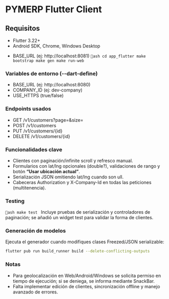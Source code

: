 # PYMERP Flutter Client

## Requisitos
- Flutter 3.22+
- Android SDK, Chrome, Windows Desktop

* BASE_URL (ej: http://localhost:8081)
`ash
cd app_flutter
make bootstrap
make gen
make run-web
`

### Variables de entorno (--dart-define)

* BASE_URL (ej: http://localhost:8080)
* COMPANY_ID (ej: dev-company)
* USE_HTTPS (true/false)

### Endpoints usados

* GET /v1/customers?page=&size=
* POST /v1/customers
* PUT /v1/customers/{id}
* DELETE /v1/customers/{id}

### Funcionalidades clave

* Clientes con paginación/infinite scroll y refresco manual.
* Formularios con lat/lng opcionales (double?), validaciones de rango y botón **“Usar ubicación actual”**.
* Serialización JSON omitiendo lat/lng cuando son 
ull.
* Cabeceras Authorization y X-Company-Id en todas las peticiones (multitenencia).

### Testing

`ash
make test
`
Incluye pruebas de serialización y controladores de paginación; se añadió un widget test para validar la forma de clientes.

### Generación de modelos

Ejecuta el generador cuando modifiques clases Freezed/JSON serializable:

```bash
flutter pub run build_runner build --delete-conflicting-outputs
```

### Notas

* Para geolocalización en Web/Android/Windows se solicita permiso en tiempo de ejecución; si se deniega, se informa mediante SnackBar.
* Falta implementar edición de clientes, sincronización offline y manejo avanzado de errores.
